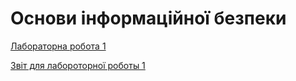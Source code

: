 # Основи інформаційної безпеки

[Лабораторна робота 1](https://github.com/anton-babych/ib-2course/tree/master/lab1)

[Звіт для лабороторної роботы 1](https://github.com/anton-babych/ib-2course/edit/master/README.md)
